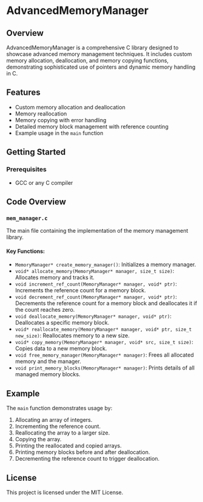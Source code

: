 # AdvancedMemoryManager

## Overview
AdvancedMemoryManager is a comprehensive C library designed to showcase advanced memory management techniques.
It includes custom memory allocation, deallocation, and memory copying functions, demonstrating sophisticated use of pointers and dynamic memory handling in C.

## Features
- Custom memory allocation and deallocation
- Memory reallocation
- Memory copying with error handling
- Detailed memory block management with reference counting
- Example usage in the `main` function

## Getting Started
### Prerequisites
- GCC or any C compiler

## Code Overview
### `mem_manager.c`
The main file containing the implementation of the memory management library.

#### Key Functions:
- `MemoryManager* create_memory_manager()`: Initializes a memory manager.
- `void* allocate_memory(MemoryManager* manager, size_t size)`: Allocates memory and tracks it.
- `void increment_ref_count(MemoryManager* manager, void* ptr)`: Increments the reference count for a memory block.
- `void decrement_ref_count(MemoryManager* manager, void* ptr)`: Decrements the reference count for a memory block and deallocates it if the count reaches zero.
- `void deallocate_memory(MemoryManager* manager, void* ptr)`: Deallocates a specific memory block.
- `void* reallocate_memory(MemoryManager* manager, void* ptr, size_t new_size)`: Reallocates memory to a new size.
- `void* copy_memory(MemoryManager* manager, void* src, size_t size)`: Copies data to a new memory block.
- `void free_memory_manager(MemoryManager* manager)`: Frees all allocated memory and the manager.
- `void print_memory_blocks(MemoryManager* manager)`: Prints details of all managed memory blocks.

## Example
The `main` function demonstrates usage by:
1. Allocating an array of integers.
2. Incrementing the reference count.
3. Reallocating the array to a larger size.
4. Copying the array.
5. Printing the reallocated and copied arrays.
6. Printing memory blocks before and after deallocation.
7. Decrementing the reference count to trigger deallocation.

## License
This project is licensed under the MIT License.
